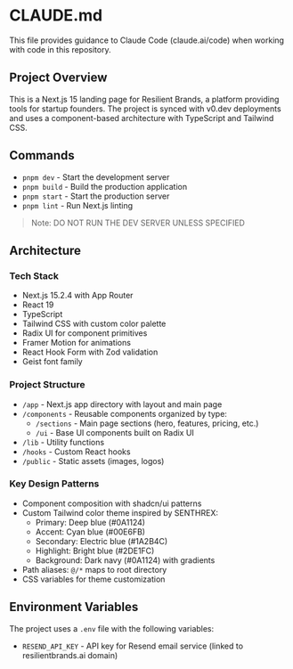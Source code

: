 # CLAUDE.md

This file provides guidance to Claude Code (claude.ai/code) when working with code in this repository.

## Project Overview

This is a Next.js 15 landing page for Resilient Brands, a platform providing tools for startup founders. The project is synced with v0.dev deployments and uses a component-based architecture with TypeScript and Tailwind CSS.

## Commands

- `pnpm dev` - Start the development server
- `pnpm build` - Build the production application
- `pnpm start` - Start the production server
- `pnpm lint` - Run Next.js linting

> Note: DO NOT RUN THE DEV SERVER UNLESS SPECIFIED

## Architecture

### Tech Stack

- Next.js 15.2.4 with App Router
- React 19
- TypeScript
- Tailwind CSS with custom color palette
- Radix UI for component primitives
- Framer Motion for animations
- React Hook Form with Zod validation
- Geist font family

### Project Structure

- `/app` - Next.js app directory with layout and main page
- `/components` - Reusable components organized by type:
  - `/sections` - Main page sections (hero, features, pricing, etc.)
  - `/ui` - Base UI components built on Radix UI
- `/lib` - Utility functions
- `/hooks` - Custom React hooks
- `/public` - Static assets (images, logos)

### Key Design Patterns

- Component composition with shadcn/ui patterns
- Custom Tailwind color theme inspired by SENTHREX:
  - Primary: Deep blue (#0A1124)
  - Accent: Cyan blue (#00E6FB)
  - Secondary: Electric blue (#1A2B4C)
  - Highlight: Bright blue (#2DE1FC)
  - Background: Dark navy (#0A1124) with gradients
- Path aliases: `@/*` maps to root directory
- CSS variables for theme customization

## Environment Variables

The project uses a `.env` file with the following variables:

- `RESEND_API_KEY` - API key for Resend email service (linked to resilientbrands.ai domain)
